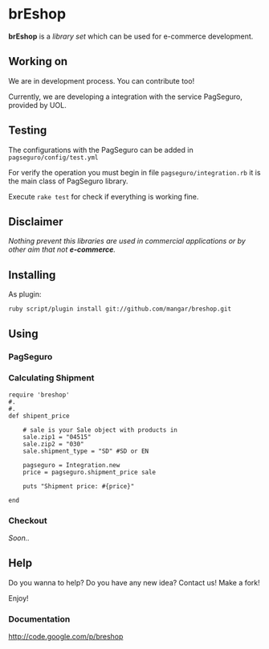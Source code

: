 # brEshop

**brEshop** is a *library set* which can be used for e-commerce development.

## Working on

We are in development process. You can contribute too!

Currently, we are developing a integration with the service PagSeguro, provided by UOL.

## Testing

The configurations with the PagSeguro can be added in `pagseguro/config/test.yml`

For verify the operation you must begin in file `pagseguro/integration.rb` it is the main class of PagSeguro library.

Execute `rake test` for check if everything is working fine.

## Disclaimer

*Nothing prevent this libraries are used in commercial applications or by other aim that not **e-commerce**.*

## Installing

As plugin:

    ruby script/plugin install git://github.com/mangar/breshop.git

## Using

### PagSeguro

### Calculating Shipment

	require 'breshop'
	#.
	#.
  	def shipent_price

		# sale is your Sale object with products in
	    sale.zip1 = "04515"
	    sale.zip2 = "030"
	    sale.shipment_type = "SD" #SD or EN

	    pagseguro = Integration.new
	    price = pagseguro.shipment_price sale

		puts "Shipment price: #{price}"

  	end

### Checkout

*Soon..*


## Help

Do you wanna to help? Do you have any new idea? Contact us! Make a fork! 

Enjoy!

### Documentation

http://code.google.com/p/breshop





